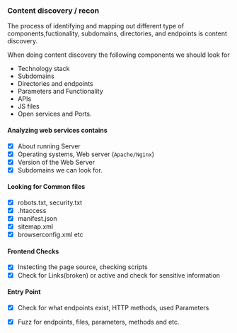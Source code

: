 ### Content discovery / recon

The process of identifying and mapping out different type of components,fuctionality, subdomains, directories, and endpoints is content discovery.

When doing content discovery the following components we should look for 

* Technology stack
* Subdomains 
* Directories and endpoints
* Parameters and Functionality 
* APIs 
* JS files
* Open services and Ports.


#### Analyzing web services contains
- [X] About running Server
-   [X] Operating systems, Web server (``Apache/Nginx``)
- [X] Version of the Web Server
- [X] Subdomains we can look for.

#### Looking for Common files
- [X] robots.txt, security.txt 
- [X] .htaccess
- [X] manifest.json
- [X] sitemap.xml
- [X] browserconfig.xml etc 

#### Frontend Checks
- [X] Instecting the page source, checking scripts
- [X] Check for Links(broken) or active and check for sensitive information

#### Entry Point 
- [X] Check for what endpoints exist, HTTP methods, used Parameters 
- [X] Fuzz for endpoints, files, parameters, methods and etc.

